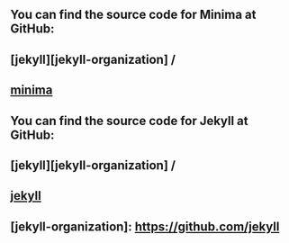 ## You can find the source code for Minima at GitHub:
## [jekyll][jekyll-organization] /
## [minima](https://github.com/jekyll/minima)

## You can find the source code for Jekyll at GitHub:
## [jekyll][jekyll-organization] /
## [jekyll](https://github.com/jekyll/jekyll)


## [jekyll-organization]: https://github.com/jekyll
